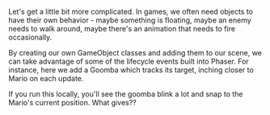 Let's get a little bit more complicated. In games, we often need objects to have their own behavior - maybe something is floating, maybe an enemy needs to walk around, maybe there's an animation that needs to fire occasionally.

By creating our own GameObject classes and adding them to our scene, we can take advantage of some of the lifecycle events built into Phaser. For instance, here we add a Goomba which tracks its target, inching closer to Mario on each update.

If you run this locally, you'll see the goomba blink a lot and snap to the Mario's current position. What gives??